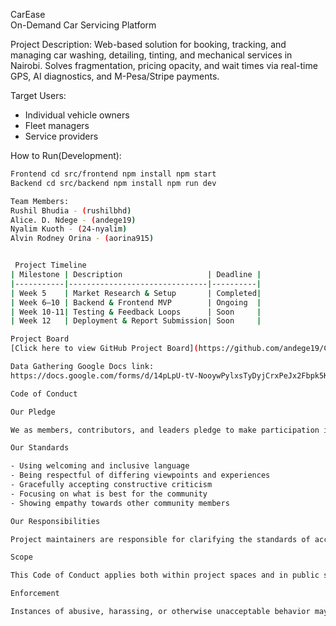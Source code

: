 CarEase  
On-Demand Car Servicing Platform  

Project Description:  Web-based solution for booking, tracking, and managing car washing, detailing, tinting, and mechanical services in Nairobi. Solves fragmentation, pricing opacity, and wait times via real-time GPS, AI diagnostics, and M-Pesa/Stripe payments.  

Target Users:  
- Individual vehicle owners  
- Fleet managers  
- Service providers  

How to Run(Development):  
```bash
Frontend cd src/frontend npm install npm start
Backend cd src/backend npm install npm run dev

Team Members:
Rushil Bhudia - (rushilbhd)
Alice. D. Ndege - (andege19)
Nyalim Kuoth - (24-nyalim)
Alvin Rodney Orina - (aorina915)


 Project Timeline
| Milestone | Description                   | Deadline |
|-----------|-------------------------------|----------|
| Week 5    | Market Research & Setup       | Completed|
| Week 6–10 | Backend & Frontend MVP        | Ongoing  |
| Week 10-11| Testing & Feedback Loops      | Soon     |
| Week 12   | Deployment & Report Submission| Soon     |

Project Board
[Click here to view GitHub Project Board](https://github.com/andege19/CarEase.)

Data Gathering Google Docs link:
https://docs.google.com/forms/d/14pLpU-tV-NooywPylxsTyDyjCrxPeJx2Fbpk5KaZvpA/edit?pli=1#responses

Code of Conduct

Our Pledge

We as members, contributors, and leaders pledge to make participation in our project and our community a harassment-free experience for everyone, regardless of age, body size, disability, ethnicity, sex characteristics, gender identity and expression, level of experience, education, socio-economic status, nationality, personal appearance, race, religion, or sexual identity and orientation.

Our Standards

- Using welcoming and inclusive language
- Being respectful of differing viewpoints and experiences
- Gracefully accepting constructive criticism
- Focusing on what is best for the community
- Showing empathy towards other community members

Our Responsibilities

Project maintainers are responsible for clarifying the standards of acceptable behavior and are expected to take appropriate and fair corrective action in response to any instances of unacceptable behavior.

Scope

This Code of Conduct applies both within project spaces and in public spaces when an individual is representing the project or its community.

Enforcement

Instances of abusive, harassing, or otherwise unacceptable behavior may be reported by contacting the project team at [rodneyalvin4@gmail.com]. All complaints will be reviewed and investigated promptly and fairly.



